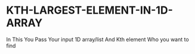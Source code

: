 # KTH-LARGEST-ELEMENT-IN-1D-ARRAY
In This You Pass Your input 1D array/list And Kth element Who you want to find 
